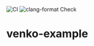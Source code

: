 ![CI](https://github.com/venko-technologies/venko-example/workflows/CI/badge.svg)
![clang-format Check](https://github.com/venko-technologies/venko-example/workflows/clang-format%20Check/badge.svg)
# venko-example
